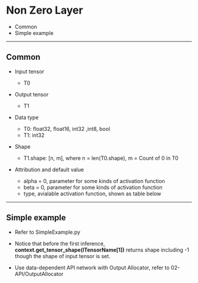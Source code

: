 # Non Zero Layer

+ Common
+ Simple example

---

## Common

+ Input tensor
  + T0

+ Output tensor
  + T1

+ Data type
  + T0: float32, float16, int32 ,int8, bool
  + T1: int32

+ Shape
  + T1.shape: [n, m], where n = len(T0.shape), m = Count of 0 in T0

+ Attribution and default value
  + alpha = 0, parameter for some kinds of activation function
  + beta = 0, parameter for some kinds of activation function
  + type, avialable activation function, shown as table below

---

## Simple example

+ Refer to SimpleExample.py

+ Notice that before the first inference, **context.get_tensor_shape(lTensorName[1])** returns shape including -1 though the shape of input tensor is set.

+ Use data-dependent API network with Output Allocator, refer to 02-API/OutputAllocator
